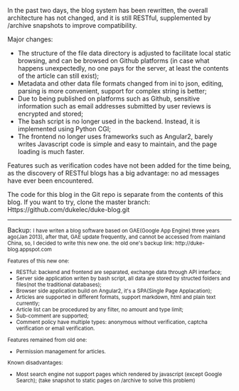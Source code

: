 In the past two days, the blog system has been rewritten, the overall architecture has not changed, and it is still RESTful, supplemented by /archive snapshots to improve compatibility.

Major changes:
 - The structure of the file data directory is adjusted to facilitate local static browsing, and can be browsed on Github platforms (in case what happens unexpectedly, no one pays for the server, at least the contents of the article can still exist);
 - Metadata and other data file formats changed from ini to json, editing, parsing is more convenient, support for complex string is better;
 - Due to being published on platforms such as Github, sensitive information such as email addresses submitted by user reviews is encrypted and stored;
 - The bash script is no longer used in the backend. Instead, it is implemented using Python CGI;
 - The frontend no longer uses frameworks such as Angular2, barely writes Javascript code is simple and easy to maintain, and the page loading is much faster.

Features such as verification codes have not been added for the time being, as the discovery of RESTful blogs has a big advantage: no ad messages have ever been encountered.

The code for this blog in the Git repo is separate from the contents of this blog. If you want to try, clone the master branch:
Https://github.com/dukelec/duke-blog.git

<hr>
Backup:

<small>
I have writen a blog software based on GAE(Google App Engine) three years ago(Jan 2013),
after that, GAE update frequently, and cannot be accessed from mainland China,
so, I decided to write this new one. the old one's backup link: http://duke-blog.appspot.com

Features of this new one:
 - RESTful: backend and frontend are separated, exchange data through API interface;
 - Server side application writen by bash script, all data are stored by structed folders and files(not the traditional databases);
 - Browser side application build on Angular2, it's a SPA(Single Page Applacation);
 - Articles are supported in different formats, support markdown, html and plain text currently;
 - Article list can be procedured by any filter, no amount and type limit;
 - Sub-comment are supported;
 - Comment policy have multiple types: anonymous without verification, captcha verification or email verification.

Features remained from old one:
 - Permission management for articles.

Known disadvantages:
 - Most search engine not support pages which rendered by javascript (except Google Search); (take snapshot to static pages on /archive to solve this problem)
</small>
